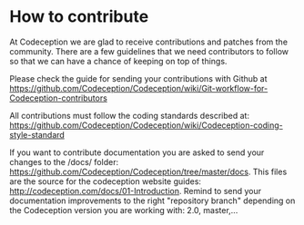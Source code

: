 # How to contribute

At Codeception we are glad to receive contributions and patches from the community. There are a few guidelines that we need contributors to follow so that we can have a chance of keeping on top of things.

Please check the guide for sending your contributions with Github at https://github.com/Codeception/Codeception/wiki/Git-workflow-for-Codeception-contributors

All contributions must follow the coding standards described at: https://github.com/Codeception/Codeception/wiki/Codeception-coding-style-standard

If you want to contribute documentation you are asked to send your changes to the /docs/ folder: https://github.com/Codeception/Codeception/tree/master/docs. This files are the source for the codeception website guides: http://codeception.com/docs/01-Introduction. Remind to send your documentation improvements to the right "repository branch" depending on the Codeception version you are working with: 2.0, master,...
